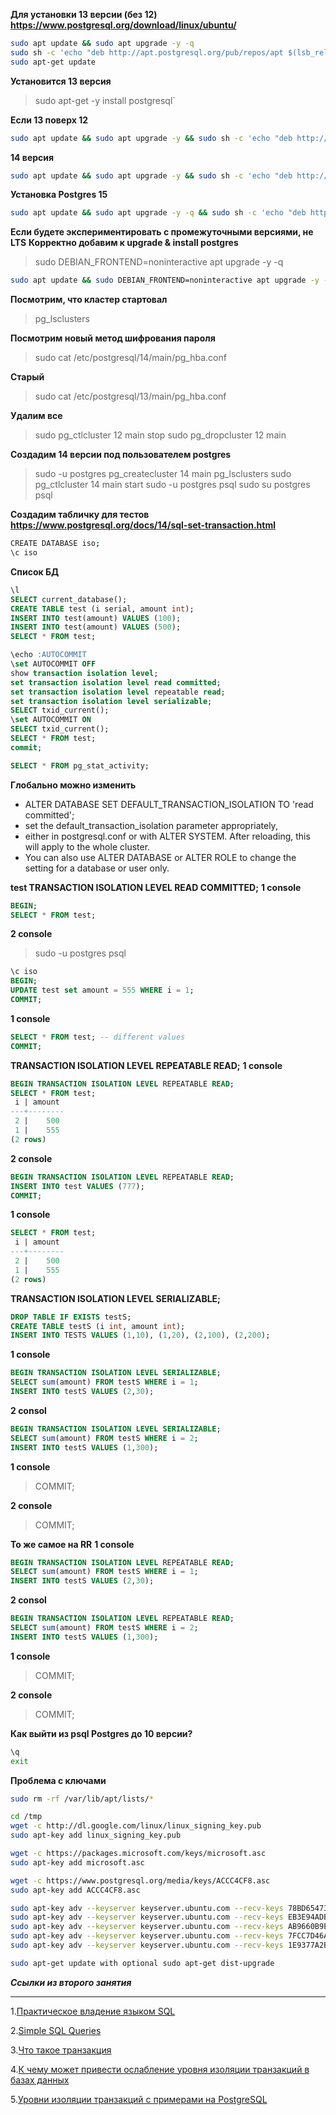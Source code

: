 **Для установки 13 версии (без 12)**
**https://www.postgresql.org/download/linux/ubuntu/**
```bash
sudo apt update && sudo apt upgrade -y -q
sudo sh -c 'echo "deb http://apt.postgresql.org/pub/repos/apt $(lsb_release -cs)-pgdg main" > /etc/apt/sources.list.d/pgdg.list' && wget --quiet -O - https://www.postgresql.org/media/keys/ACCC4CF8.asc | sudo apt-key add -
sudo apt-get update
```
**Установится 13 версия**
>sudo apt-get -y install postgresql`

**Если 13 поверх 12**
```bash
sudo apt update && sudo apt upgrade -y && sudo sh -c 'echo "deb http://apt.postgresql.org/pub/repos/apt $(lsb_release -cs)-pgdg main" > /etc/apt/sources.list.d/pgdg.list' && wget --quiet -O - https://www.postgresql.org/media/keys/ACCC4CF8.asc | sudo apt-key add - && sudo apt-get update && sudo apt-get -y install postgresql-13
```
**14 версия**
```bash
sudo apt update && sudo apt upgrade -y && sudo sh -c 'echo "deb http://apt.postgresql.org/pub/repos/apt $(lsb_release -cs)-pgdg main" > /etc/apt/sources.list.d/pgdg.list' && wget --quiet -O - https://www.postgresql.org/media/keys/ACCC4CF8.asc | sudo apt-key add - && sudo apt-get update && sudo apt-get -y install postgresql-14
```
**Установка Postgres 15**
```bash
sudo apt update && sudo apt upgrade -y -q && sudo sh -c 'echo "deb http://apt.postgresql.org/pub/repos/apt $(lsb_release -cs)-pgdg main" > /etc/apt/sources.list.d/pgdg.list' && wget --quiet -O - https://www.postgresql.org/media/keys/ACCC4CF8.asc | sudo apt-key add - && sudo apt-get update && sudo apt -y install postgresql-15
```
**Если будете экспериментировать с промежуточными версиями, не LTS**
**Корректно добавим к upgrade & install postgres**
>sudo DEBIAN_FRONTEND=noninteractive apt upgrade -y -q
```bash
sudo apt update && sudo DEBIAN_FRONTEND=noninteractive apt upgrade -y -q && sudo sh -c 'echo "deb http://apt.postgresql.org/pub/repos/apt $(lsb_release -cs)-pgdg main" > /etc/apt/sources.list.d/pgdg.list' && wget --quiet -O - https://www.postgresql.org/media/keys/ACCC4CF8.asc | sudo apt-key add - && sudo apt-get update && sudo DEBIAN_FRONTEND=noninteractive apt -y install postgresql-14
```
**Посмотрим, что кластер стартовал**
>pg_lsclusters

**Посмотрим новый метод шифрования пароля**
>sudo cat /etc/postgresql/14/main/pg_hba.conf

**Cтарый**
>sudo cat /etc/postgresql/13/main/pg_hba.conf

**Удалим все**
>sudo pg_ctlcluster 12 main stop
>sudo pg_dropcluster 12 main

**Создадим 14 версии под пользователем postgres**
>sudo -u postgres pg_createcluster 14 main
>pg_lsclusters
>sudo pg_ctlcluster 14 main start
>sudo -u postgres psql
>sudo su postgres
>psql

**Создадим табличку для тестов**
**https://www.postgresql.org/docs/14/sql-set-transaction.html**
```bash
CREATE DATABASE iso;
\c iso
```
**Список БД**
```sql
\l
SELECT current_database();
CREATE TABLE test (i serial, amount int);
INSERT INTO test(amount) VALUES (100);
INSERT INTO test(amount) VALUES (500);
SELECT * FROM test;

\echo :AUTOCOMMIT
\set AUTOCOMMIT OFF
show transaction isolation level;
set transaction isolation level read committed;
set transaction isolation level repeatable read;
set transaction isolation level serializable;
SELECT txid_current();
\set AUTOCOMMIT ON
SELECT txid_current();
SELECT * FROM test;
commit;

SELECT * FROM pg_stat_activity;
```
**Глобально можно изменить**
  - ALTER DATABASE <db name> SET DEFAULT_TRANSACTION_ISOLATION TO 'read committed';
  - set the default_transaction_isolation parameter appropriately, 
  - either in postgresql.conf or with ALTER SYSTEM. After reloading, this will apply to the whole cluster.
  - You can also use ALTER DATABASE or ALTER ROLE to change the setting for a database or user only.


**test TRANSACTION ISOLATION LEVEL READ COMMITTED;**
**1 console**
```sql
BEGIN;
SELECT * FROM test;
```
**2 console**
>sudo -u postgres psql

```sql
\c iso
BEGIN;
UPDATE test set amount = 555 WHERE i = 1;
COMMIT;
```
**1 console**
```sql
SELECT * FROM test; -- different values
COMMIT;
```

**TRANSACTION ISOLATION LEVEL REPEATABLE READ;**
**1 console**
```sql
BEGIN TRANSACTION ISOLATION LEVEL REPEATABLE READ;
SELECT * FROM test;
 i | amount
---+--------
 2 |    500
 1 |    555
(2 rows)
```
**2 console**
```sql
BEGIN TRANSACTION ISOLATION LEVEL REPEATABLE READ;
INSERT INTO test VALUES (777);
COMMIT;
```
**1 console**
```sql
SELECT * FROM test;
 i | amount
---+--------
 2 |    500
 1 |    555
(2 rows)
```
**TRANSACTION ISOLATION LEVEL SERIALIZABLE;**
```sql
DROP TABLE IF EXISTS testS;
CREATE TABLE testS (i int, amount int);
INSERT INTO TESTS VALUES (1,10), (1,20), (2,100), (2,200); 
```
**1 console**
```sql
BEGIN TRANSACTION ISOLATION LEVEL SERIALIZABLE;
SELECT sum(amount) FROM testS WHERE i = 1;
INSERT INTO testS VALUES (2,30);
```
**2 consol**
```sql
BEGIN TRANSACTION ISOLATION LEVEL SERIALIZABLE;
SELECT sum(amount) FROM testS WHERE i = 2;
INSERT INTO testS VALUES (1,300);
```
**1 console**
>COMMIT;

**2 console**
>COMMIT;

**То же самое на RR**
**1 console**
```sql
BEGIN TRANSACTION ISOLATION LEVEL REPEATABLE READ;
SELECT sum(amount) FROM testS WHERE i = 1;
INSERT INTO testS VALUES (2,30);
```
**2 consol**
```sql
BEGIN TRANSACTION ISOLATION LEVEL REPEATABLE READ;
SELECT sum(amount) FROM testS WHERE i = 2;
INSERT INTO testS VALUES (1,300);
```
**1 console**
>COMMIT;

**2 console**
>COMMIT;


**Как выйти из psql Postgres до 10 версии?**
```bash
\q
exit
```

**Проблема с ключами**
```bash
sudo rm -rf /var/lib/apt/lists/*

cd /tmp
wget -c http://dl.google.com/linux/linux_signing_key.pub
sudo apt-key add linux_signing_key.pub

wget -c https://packages.microsoft.com/keys/microsoft.asc
sudo apt-key add microsoft.asc

wget -c https://www.postgresql.org/media/keys/ACCC4CF8.asc
sudo apt-key add ACCC4CF8.asc

sudo apt-key adv --keyserver keyserver.ubuntu.com --recv-keys 78BD65473CB3BD13
sudo apt-key adv --keyserver keyserver.ubuntu.com --recv-keys EB3E94ADBE1229CF
sudo apt-key adv --keyserver keyserver.ubuntu.com --recv-keys AB9660B9EB2CC88B
sudo apt-key adv --keyserver keyserver.ubuntu.com --recv-keys 7FCC7D46ACCC4CF8
sudo apt-key adv --keyserver keyserver.ubuntu.com --recv-keys 1E9377A2BA9EF27F

sudo apt-get update with optional sudo apt-get dist-upgrade
```

***Ссылки из второго занятия***
___
1.[Практическое владение языком SQL](https://sql-ex.ru/ "Практическое владение языком SQL")

2.[Simple SQL Queries](https://pgexercises.com/questions/basic/ "Simple SQL Queries")

3.[Что такое транзакция](https://habr.com/ru/articles/537594/ "Что такое транзакция")

4.[К чему может привести ослабление уровня изоляции транзакций в базах данных](https://habr.com/ru/companies/otus/articles/501294/ "К чему может привести ослабление уровня изоляции транзакций в базах данных")

5.[Уровни изоляции транзакций с примерами на PostgreSQL](https://habr.com/ru/articles/317884/ "Уровни изоляции транзакций с примерами на PostgreSQL")